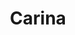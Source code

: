 ---
title: "Carina"
hashtag: carina
borders:
  - Centaurus
  - Chamaeleon
  - Musca
  - Pictor
  - Puppis
  - Vela
  - Volans
layout: hashtag
tags:
  - Constellation
---